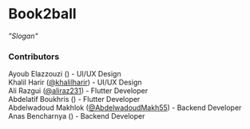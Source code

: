 # Book2ball
*"Slogan"*
### Contributors
Ayoub Elazzouzi ([]()) - UI/UX Design  
Khalil Harir ([@khalilharir](https://github.com/khalilharir)) - UI/UX Design  
Ali Razgui ([@aliraz231](https://github.com/ALIRAZ231)) - Flutter Developer  
Abdelatif Boukhris ([]()) - Flutter Developer  
Abdelwadoud Makhlok ([@AbdelwadoudMakh55](https://github.com/AbdelwadoudMakh55)) - Backend Developer  
Anas Bencharnya ([]()) - Backend Developer  
